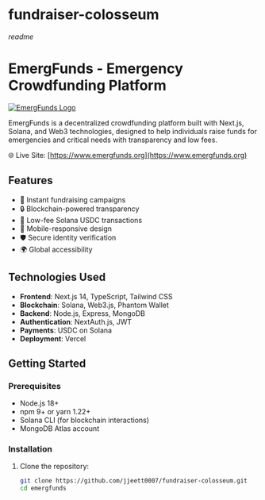 # fundraiser-colosseum
*readme*

# EmergFunds - Emergency Crowdfunding Platform

[![EmergFunds Logo](https://www.emergfunds.org/logo.jpg)](https://www.emergfunds.org)

EmergFunds is a decentralized crowdfunding platform built with Next.js, Solana, and Web3 technologies, designed to help individuals raise funds for emergencies and critical needs with transparency and low fees.

🌐 Live Site: [https://www.emergfunds.org](https://www.emergfunds.org)

## Features

- 🚀 Instant fundraising campaigns
- 🔒 Blockchain-powered transparency
- 💸 Low-fee Solana USDC transactions
- 📱 Mobile-responsive design
- 🛡️ Secure identity verification
- 🌍 Global accessibility

## Technologies Used

- **Frontend**: Next.js 14, TypeScript, Tailwind CSS
- **Blockchain**: Solana, Web3.js, Phantom Wallet
- **Backend**: Node.js, Express, MongoDB
- **Authentication**: NextAuth.js, JWT
- **Payments**: USDC on Solana
- **Deployment**: Vercel

## Getting Started

### Prerequisites

- Node.js 18+
- npm 9+ or yarn 1.22+
- Solana CLI (for blockchain interactions)
- MongoDB Atlas account

### Installation

1. Clone the repository:
   ```bash
   git clone https://github.com/jjeett0007/fundraiser-colosseum.git
   cd emergfunds